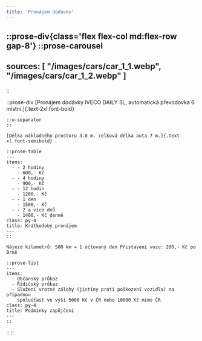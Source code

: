 ```yaml
---
title: 'Pronájem dodávky'
---
```


::prose-div{class='flex flex-col md:flex-row gap-8'}
  ::prose-carousel
  ---
  sources: [
    "/images/cars/car_1_1.webp",
    "/images/cars/car_1_2.webp"
  ]
  ---
  ::

  ::prose-div
    [Pronájem dodávky IVECO DAILY 3L, automatická převodovka 6 místní.]{.text-2xl.font-bold}

    ::u-separator
    ::

    [Délka nákladného prostoru 3.8 m. celková délka auta 7 m.]{.text-xl.font-semibold}

    ::prose-table
    ---
    items:
      - - 2 hodiny
        - 600,- Kč
      - - 4 hodiny
        - 900,- Kč
      - - 12 hodin
        - 1200,- Kč
      - - 1 den
        - 1500,- Kč
      - - 2 a více dnů
        - 1400,- Kč denně
    class: py-4
    title: Krátkodobý pronájem
    ---
    ::

    Nájezd kilometrů: 500 km = 1 účtovaný den Přistavení vozu: 200,- Kč po Brně

    ::prose-list
    ---
    items:
      - Občanský průkaz
      - Řidičský průkaz
      - Složení vratné zálohy (jistiny proti poškození vozidla) na případnou
        spoluúčast ve výši 5000 Kč v ČR nebo 10000 Kč mimo ČR
    class: py-4
    title: Podmínky zapůjčení
    ---
    ::
  ::
::
